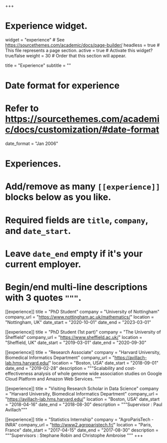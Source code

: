 +++
# Experience widget.
widget = "experience"  # See https://sourcethemes.com/academic/docs/page-builder/
headless = true  # This file represents a page section.
active = true  # Activate this widget? true/false
weight = 30  # Order that this section will appear.

title = "Experience"
subtitle = ""

# Date format for experience
#   Refer to https://sourcethemes.com/academic/docs/customization/#date-format
date_format = "Jan 2006"

# Experiences.
#   Add/remove as many `[[experience]]` blocks below as you like.
#   Required fields are `title`, `company`, and `date_start`.
#   Leave `date_end` empty if it's your current employer.
#   Begin/end multi-line descriptions with 3 quotes `"""`.

[[experience]]
  title = "PhD Student"
  company = "University of Nottingham"
  company_url = "https://www.nottingham.ac.uk/mathematics/"
  location = "Nottingham, UK"
  date_start = "2020-10-01"
  date_end = "2023-03-01"

[[experience]]
  title = "PhD Student (1st part)"
  company = "The University of Sheffield"
  company_url = "https://www.sheffield.ac.uk/"
  location = "Sheffield, UK"
  date_start = "2019-03-01"
  date_end = "2020-09-30"
  
[[experience]]
  title = "Research Associate"
  company = "Harvard University, Biomedical Informatics Department"
  company_url = "https://avillach-lab.hms.harvard.edu/"
  location = "Boston, USA"
  date_start = "2018-09-01"
  date_end = "2019-02-28"
  description = """Scalability and cost-effectiveness analysis of whole genome wide association studies on Google Cloud Platform and Amazon Web Services. """
  
[[experience]]
  title = "Visiting Research Scholar in Data Science"
  company = "Harvard University, Biomedical Informatics Department"
  company_url = "https://avillach-lab.hms.harvard.edu/"
  location = "Boston, USA"
  date_start = "2018-04-16"
  date_end = "2018-08-30"
  description = """Supervisor : Paul Avillach"""

  [[experience]]
  title = "Statistics Internship"
  company = "AgroParisTech - INRA"
  company_url = "http://www2.agroparistech.fr/"
  location = "Paris, France"
  date_start = "2017-04-15"
  date_end = "2017-08-30"
  description = """Supervisors : Stephane Robin and Christophe Ambroise """
+++
